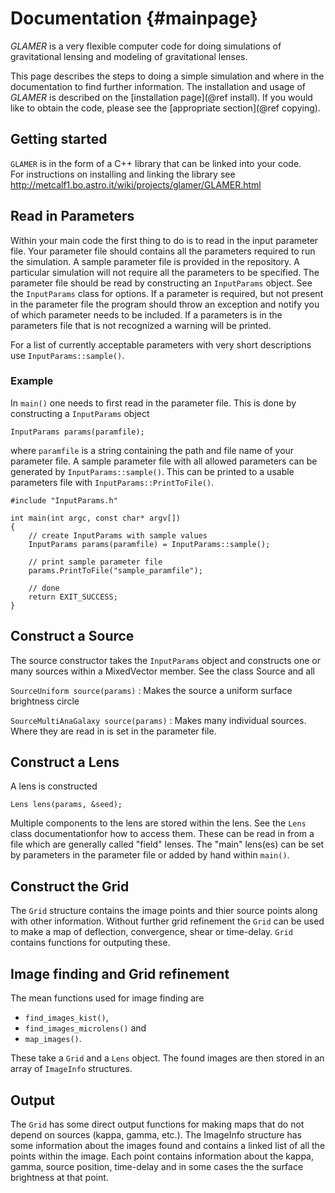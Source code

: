 Documentation                                                        {#mainpage}
=============

*GLAMER* is a very flexible computer code for doing simulations of gravitational
lensing and modeling of gravitational lenses.

This page describes the steps to doing a simple simulation and where in the
documentation to find further information. The installation and usage of
*GLAMER* is described on the [installation page](@ref install). If you would
like to obtain the code, please see the [appropriate section](@ref copying).


Getting started
---------------

`GLAMER` is in the form of a C++ library that can be linked into your code.  
For instructions on installing and linking the library see 
http://metcalf1.bo.astro.it/wiki/projects/glamer/GLAMER.html


Read in Parameters
------------------

Within your main code the first thing to do is to read in the input parameter
file. Your parameter file should contains all the parameters required to run the
simulation. A sample parameter file is provided in the repository. A particular
simulation will not require all the parameters to be specified. The parameter
file should be read by constructing an `InputParams` object. See the
`InputParams` class for options.  If a parameter is required, but not present in
the parameter file the program should throw an exception and notify you of which
parameter needs to be included. If a parameters is in the parameters file that
is not recognized a warning will be printed.

For a list of currently acceptable parameters with very short descriptions use
`InputParams::sample()`.

### Example

In `main()` one needs to first read in the parameter file.
This is done by constructing a `InputParams` object

~~~{.cpp}
InputParams params(paramfile);
~~~

where `paramfile` is a string containing the path and file name of your
parameter file. A sample parameter file with all allowed parameters can be
generated by `InputParams::sample()`. This can be printed to a usable parameters
file with `InputParams::PrintToFile()`.

~~~{.cpp}
#include "InputParams.h"

int main(int argc, const char* argv[])
{
    // create InputParams with sample values
    InputParams params(paramfile) = InputParams::sample();
    
    // print sample parameter file
    params.PrintToFile("sample_paramfile");
    
    // done
    return EXIT_SUCCESS;
}
~~~


Construct a Source
------------------

The source constructor takes the `InputParams` object and constructs one or many
sources within a MixedVector member. See the class Source and all

`SourceUniform source(params)`
: Makes the source a uniform surface brightness circle

`SourceMultiAnaGalaxy source(params)`
: Makes many individual sources.
  Where they are read in is set in the parameter file.


Construct a Lens
----------------

A lens is constructed

~~~{.cpp}
Lens lens(params, &seed);
~~~

Multiple components to the lens are stored within the lens. See the `Lens` class
documentationfor how to access them. These can be read in from a file which are
generally called "field" lenses. The "main" lens(es) can be set by parameters
in the parameter file or added by hand within `main()`.


Construct the Grid
------------------

The `Grid` structure contains the image points and thier source points along
with other information. Without further grid refinement the `Grid` can be used
to make a map of deflection, convergence, shear or time-delay. `Grid` contains
functions for outputing these.


Image finding and Grid refinement
---------------------------------

The mean functions used for image finding are

-   `find_images_kist()`,
-   `find_images_microlens()` and 
-   `map_images()`.

These take a `Grid` and a `Lens` object. The found images are then stored in an
array of `ImageInfo` structures.


Output
------

The `Grid` has some direct output functions for making maps that do not depend
on sources (kappa, gamma, etc.). The ImageInfo structure has some information
about the images found and contains a linked list of all the points within the
image. Each point contains information about the kappa, gamma, source position,
time-delay and in some cases the the surface brightness at that point.
